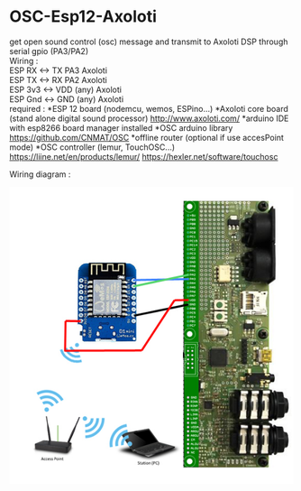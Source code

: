 # OSC-Esp12-Axoloti
get open sound control (osc) message and transmit to Axoloti DSP through serial gpio (PA3/PA2)<br />
Wiring :<br />
ESP RX <-> TX PA3 Axoloti<br />
ESP TX <-> RX PA2 Axoloti<br />
ESP 3v3 <-> VDD (any) Axoloti<br />
ESP Gnd <-> GND (any) Axoloti<br />
required :
*ESP 12 board (nodemcu, wemos, ESPino...)
*Axoloti core board (stand alone digital sound processor) http://www.axoloti.com/
*arduino IDE with esp8266 board manager installed
*OSC arduino library  https://github.com/CNMAT/OSC
*offline router (optional if use accesPoint mode)
*OSC controller (lemur, TouchOSC...) https://liine.net/en/products/lemur/ https://hexler.net/software/touchosc

Wiring diagram :

![alt text](https://github.com/gaeljaton/OSC-Esp12-Axoloti/blob/master/Axoloti_ESP8266.jpg)
